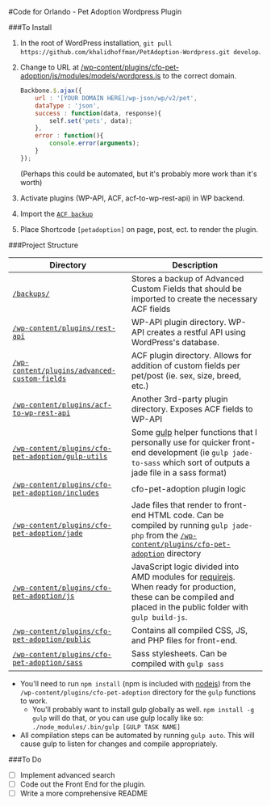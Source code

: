 #Code for Orlando - Pet Adoption Wordpress Plugin

###To Install
1. In the root of WordPress installation, `git pull https://github.com/khalidhoffman/PetAdoption-Wordpress.git develop`.
2. Change to URL at [/wp-content/plugins/cfo-pet-adoption/js/modules/models/wordpress.js](wp-content/plugins/cfo-pet-adoption/js/modules/models/wordpress.js) to the correct domain.

    ```js
    Backbone.$.ajax({
        url : '[YOUR DOMAIN HERE]/wp-json/wp/v2/pet',
        dataType : 'json',
        success : function(data, response){
            self.set('pets', data);
        },
        error : function(){
            console.error(arguments);
        }
    });
    ```
    (Perhaps this could be automated, but it's probably more work than it's worth)
3. Activate plugins (WP-API, ACF, acf-to-wp-rest-api) in WP backend.
4. Import the [`ACF backup`](backups/advanced-custom-field-export.xml)
5. Place Shortcode `[petadoption]` on page, post, ect. to render the plugin.

###Project Structure


Directory  | Description
------------- | -------------
[`/backups/`](backups/)| Stores a backup of Advanced Custom Fields that should be imported to create the necessary ACF fields
[`/wp-content/plugins/rest-api`](wp-content/plugins/rest-api) | WP-API plugin directory. WP-API creates a restful API using WordPress's database.
[`/wp-content/plugins/advanced-custom-fields`](wp-content/plugins/advanced-custom-fields) | ACF plugin directory. Allows for addition of custom fields per pet/post (ie. sex, size, breed, etc.)
[`/wp-content/plugins/acf-to-wp-rest-api`](wp-content/plugins/acf-to-wp-rest-api) | Another 3rd-party plugin directory. Exposes ACF fields to WP-API
[`/wp-content/plugins/cfo-pet-adoption/gulp-utils`](wp-content/plugins/cfo-pet-adoption/gulp-utils) | Some [gulp](https://github.com/gulpjs/gulp) helper functions that I personally use for quicker front-end development (ie `gulp jade-to-sass` which sort of outputs a jade file in a sass format)
[`/wp-content/plugins/cfo-pet-adoption/includes`](wp-content/plugins/cfo-pet-adoption/includes) | cfo-pet-adoption plugin logic
[`/wp-content/plugins/cfo-pet-adoption/jade`](wp-content/plugins/cfo-pet-adoption/jade) | Jade files that render to front-end HTML code. Can be compiled by running `gulp jade-php` from the [`/wp-content/plugins/cfo-pet-adoption`](wp-content/plugins/cfo-pet-adoption) directory
[`/wp-content/plugins/cfo-pet-adoption/js`](wp-content/plugins/cfo-pet-adoption/js) | JavaScript logic divided into AMD modules for [requirejs](http://requirejs.org/). When ready for production, these can be compiled and placed in the public folder with `gulp build-js`.
[`/wp-content/plugins/cfo-pet-adoption/public`](wp-content/plugins/cfo-pet-adoption/public) | Contains all compiled CSS, JS, and PHP files for front-end.
[`/wp-content/plugins/cfo-pet-adoption/sass`](/wp-content/plugins/cfo-pet-adoption/sass) | Sass stylesheets. Can be compiled with `gulp sass`

* You'll need to run `npm install` (npm is included with [nodejs](https://nodejs.org/en/)) from the `/wp-content/plugins/cfo-pet-adoption` directory for the `gulp` functions to work.
    * You'll probably want to install gulp globally as well. `npm install -g gulp` will do that, or you can use gulp locally like so: `./node_modules/.bin/gulp [GULP TASK NAME]`
* All compilation steps can be automated by running `gulp auto`. This will cause gulp to listen for changes and compile appropriately.

###To Do
- [ ] Implement advanced search
- [ ] Code out the Front End for the plugin.
- [ ] Write a more comprehensive README
